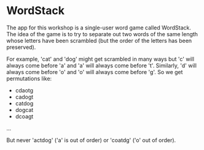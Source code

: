 # WordStack

The app for this workshop is a single-user word game called WordStack. The idea of the game is to try to separate out two words of the same length whose letters have been scrambled (but the order of the letters has been preserved).

For example, 'cat' and 'dog' might get scrambled in many ways but 'c' will always come before 'a' and 'a' will always come before 't'. Similarly, 'd' will always come before 'o' and 'o' will always come before 'g'. So we get permutations like:

- cdaotg
- cadogt
- catdog
- dogcat
- dcoagt

...

But never 'actdog' ('a' is out of order) or 'coatdg' ('o' out of order).
